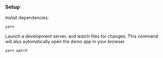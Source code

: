 ### Setup

Install dependencies:

```sh
yarn
```

Launch a development server, and watch files for changes. This command will also automatically open
the demo app in your browser.

```sh
yarn watch
```
